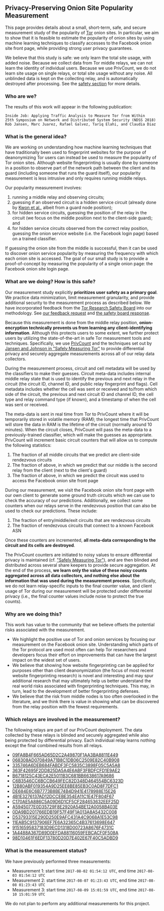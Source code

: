 ## Privacy-Preserving Onion Site Popularity Measurement

This page provides details about a small, short-term, safe, and secure measurement study of the popularity of [Tor](https://www.torproject.org) onion sites. In particular, we aim to show that it is feasible to estimate the popularity of onion sites by using machine learning techniques to classify accesses to the Facebook onion site front page, while providing strong user privacy guarantees.

We believe that this study is safe: we only learn the total site usage, with added noise. Because we collect data from Tor middle relays, we can not learn the identity of individual users. Because we use PrivCount, we do not learn site usage on single relays, or total site usage without any noise. All unblinded data is kept on the collecting relay, and is automatically destroyed after processing. See the [safety section](#what-are-we-doing-how-is-this-safe) for more details.

### Who are we?

The results of this work will appear in the following publication:

```
Inside Job: Applying Traffic Analysis to Measure Tor from Within
25th Symposium on Network and Distributed System Security (NDSS 2018)
Rob Jansen, Marc Juarez, Rafael Galvez, Tariq Elahi, and Claudia Diaz
```

### What is the general idea?

We are working on understanding how machine learning techniques that have traditionally been used to fingerprint websites for the purpose of deanonymizing Tor users can instead be used to measure the popularity of Tor onion sites. Although website fingerprinting is usually done by someone in a position to observe part of the network path between the client and its guard (including someone that runs the guard itself), our popularity measurement is less intrusive and only requires running middle relays.

Our popularity measurement involves:
  1. running a middle relay and observing circuits;
  1. guessing if an observed circuit is a hidden service circuit (already done by [Kwon et al.](https://www.usenix.org/node/190967), albeit from a guard node position);
  1. for hidden service circuits, guessing the position of the relay in the circuit (we focus on the middle position next to the
client-side guard); and
  1. for hidden service circuits observed from the correct relay position, guessing the onion service website (i.e. the Facebook login page) based on a trained classifier.

If guessing the onion site from the middle is successful, then it can be used to discover onion service popularity by measuring the frequency with which each onion site is accessed. The goal of our small study is to provide a proof-of-concept by measuring the popularity of a single onion page: the Facebook onion site login page.

### What are we doing? How is this safe?

Our measurement study explicitly **prioritizes user safety as a primary goal**. We practice data minimization, limit measurement granularity, and provide additional security to the measurement process as described below. We have incorporated feedback from the [Tor Research Safety Board](https://research.torproject.org/safetyboard.html) into our methodology. See [our feedback request](https://research.torproject.org/trsb/2017-03-request.txt) and [the safety board response](https://research.torproject.org/trsb/2017-03-response.txt).

Because this measurement is done from the middle relay position, **onion-encryption technically prevents us from learning any client-identifying information**. Although this protects users to some extent, we further protect users by utilizing the state-of-the-art in safe Tor measurement tools and techniques. Specifically, we use [PrivCount](https://github.com/privcount) and the techniques set out by [Jansen and Johnson in "Safely Measuring Tor"](http://www.robgjansen.com/publications/privcount-ccs2016.pdf) to provide differential privacy and securely aggregate measurements across all of our relay data collectors.

During the measurement process, circuit and cell metadata will be used by the classifiers to make their guesses. Circuit meta-data includes internal middle relay state that is used to identify the previous and next relay in the circuit (the circuit ID, channel ID, and public relay fingerprint and flags). Cell metadata includes whether the cell was sent or received and to/from which side of the circuit, the previous and next circuit ID and channel ID, the cell type and relay command type (if known), and a timestamp of when the cell was sent or received.

The meta-data is sent in real time from Tor to PrivCount where it will be temporarily stored in volatile memory (RAM); the longest time that PrivCount will store the data in RAM is the lifetime of the circuit (normally around 10 minutes). When the circuit closes, PrivCount will pass the meta-data to a previously-trained classifier, which will make the guesses as appropriate. PrivCount will increment basic circuit counters that will allow us to compute the following statistics:

  1. The fraction of all middle circuits that we predict are client-side rendezvous circuits
  1. The fraction of above, in which we predict that our middle is the second relay from the client (next to the client's guard)
  1. The fraction of above, in which we predict the circuit was used to access the Facebook onion site front page

During our measurement, we visit the Facebook onion site front page with our own client to generate some ground truth circuits which we can use to check the accuracy of our predictions. Additionally, we collect some counters when our relays serve in the rendezvous position that can also be used to check our predictions. These include:

  1. The fraction of entry/middle/exit circuits that are rendezvous circuits
  1. The fraction of rendezvous circuits that connect to a known Facebook ASN

Once these counters are incremented, **all meta-data corresponding to the circuit and its cells are destroyed**.

The PrivCount counters are initiated to noisy values to ensure differential privacy is maintained (cf. ["Safely Measuring Tor"](http://www.robgjansen.com/publications/privcount-ccs2016.pdf)), and are then blinded and distributed across several share keepers to provide secure aggregation. At the end of the process, **we learn only the value of these noisy counts aggregated across all data collectors, and nothing else about the information that was used during the measurement process**. Specifically, we do not learn relay-specific inputs to the final counter value, and client usage of Tor during our measurement will be protected under differential privacy (i.e., the final counter values include noise to protect the true counts).

### Why are we doing this?

This work has value to the community that we believe offsets the potential risks associated with the measurement.

  - We highlight the positive use of Tor and onion services by focusing our measurement on the Facebook onion site. Understanding which parts of the Tor protocol are used most often can help Tor researchers and developers focus their effort on improvements that can have the largest impact on the widest set of users.
  - We believe that showing how website fingerprinting can be applied for purposes other than client deanonymization (the focus of most recent website fingerprinting research) is novel and interesting and may spur additional research that may ultimately help us better understand the real world risks associated with fingerprinting techniques. This may, in turn, lead to the development of better fingerprinting defenses.
  - We believe that the risk from middle nodes is too often overlooked in the literature, and we think there is value in showing what can be discovered from the relay position with the fewest requirements.

### Which relays are involved in the measurement?

The following relays are part of our PrivCount deployment. The data collected by these relays is blinded and securely aggregated while also being protected by differential privacy. Each individual relay learns nothing except the final combined results from all relays.

  - [09FA8B4F665AD65D2C2A49870F1AA3BA8811E449](https://atlas.torproject.org/#details/09FA8B4F665AD65D2C2A49870F1AA3BA8811E449)
  - [068308AD070849A71B8C1DB06C2509E82C40B908](https://atlas.torproject.org/#details/068308AD070849A71B8C1DB06C2509E82C40B908)
  - [335746A6DEB684FABDF3FC5835C3898F05C5A5A8](https://atlas.torproject.org/#details/335746A6DEB684FABDF3FC5835C3898F05C5A5A8)
  - [363F42695F2DD825DA5A4E6ABF3FBDFCFD1E9AE2](https://atlas.torproject.org/#details/363F42695F2DD825DA5A4E6ABF3FBDFCFD1E9AE2)
  - [B6718125C43ECA2E5011B3C681BB6638617A9686](https://atlas.torproject.org/#details/B6718125C43ECA2E5011B3C681BB6638617A9686)
  - [C6B3546CC6BCCB649FEC82D348D464554BC6323D](https://atlas.torproject.org/#details/C6B3546CC6BCCB649FEC82D348D464554BC6323D)
  - [12B80ABF019354A9D25EE8BE85EB3C0AD8F7DFC1](https://atlas.torproject.org/#details/12B80ABF019354A9D25EE8BE85EB3C0AD8F7DFC1)
  - [DE684E6C6B7773B8BE74B4D941E4178988E15E26](https://atlas.torproject.org/#details/DE684E6C6B7773B8BE74B4D941E4178988E15E26)
  - [4B1E3276137AD12DCCEBE354EA11C1E47F804F67](https://atlas.torproject.org/#details/4B1E3276137AD12DCCEBE354EA11C1E47F804F67)
  - [C170AE5A886C5A09D6D1CF5CF284653632EEF25D](https://atlas.torproject.org/#details/C170AE5A886C5A09D6D1CF5CF284653632EEF25D)
  - [A5945077E0D35729F8E2920A54BE12A0058B403E](https://atlas.torproject.org/#details/A5945077E0D35729F8E2920A54BE12A0058B403E)
  - [0DA9BD201766EDB19F57F49F1A013A8A5432C008](https://atlas.torproject.org/#details/0DA9BD201766EDB19F57F49F1A013A8A5432C008)
  - [D53793315E290D250E9AFC431A4C9068A1E53C98](https://atlas.torproject.org/#details/D53793315E290D250E9AFC431A4C9068A1E53C98)
  - [11EAB5C9137906EF7E6A32365C4B37613698E647](https://atlas.torproject.org/#details/11EAB5C9137906EF7E6A32365C4B37613698E647)
  - [91516595837183D9ECD1318D00723A8676F4731C](https://atlas.torproject.org/#details/91516595837183D9ECD1318D00723A8676F4731C)
  - [1A4488A367D89D0EFDA88116059FEBCACF0F508A](https://atlas.torproject.org/#details/1A4488A367D89D0EFDA88116059FEBCACF0F508A)
  - [98D10461F6EDF13780D20D7E402E67F40C5ADBD9](https://atlas.torproject.org/#details/98D10461F6EDF13780D20D7E402E67F40C5ADBD9)

### What is the measurement status?

We have previously performed three measurements:

  - Measurement 1: start time `2017-08-02 01:54:12 UTC`, end time `2017-08-03 01:54:12 UTC`
  - Measurement 2: start time `2017-08-07 01:23:43 UTC`, end time `2017-08-08 01:23:43 UTC`
  - Measurement 3: start time `2017-08-09 15:01:59 UTC`, end time `2017-08-10 15:01:59 UTC`

We do not plan to perform any additional measurements for this project.
